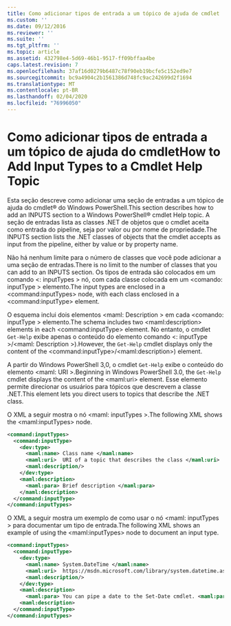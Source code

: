 ```yaml
---
title: Como adicionar tipos de entrada a um tópico de ajuda de cmdlet | Microsoft Docs
ms.custom: ''
ms.date: 09/12/2016
ms.reviewer: ''
ms.suite: ''
ms.tgt_pltfrm: ''
ms.topic: article
ms.assetid: 432798e4-5d69-46b1-9517-ff09bffaa4be
caps.latest.revision: 7
ms.openlocfilehash: 37af16d0279b6487c78f90eb19bcfe5c152ed9e7
ms.sourcegitcommit: bc9a4904c2b1561386d748fc9ac242699d2f1694
ms.translationtype: MT
ms.contentlocale: pt-BR
ms.lasthandoff: 02/04/2020
ms.locfileid: "76996050"
---
```

# <a name="how-to-add-input-types-to-a-cmdlet-help-topic"></a><span data-ttu-id="79140-102">Como adicionar tipos de entrada a um tópico de ajuda do cmdlet</span><span class="sxs-lookup"><span data-stu-id="79140-102">How to Add Input Types to a Cmdlet Help Topic</span></span>

<span data-ttu-id="79140-103">Esta seção descreve como adicionar uma seção de entradas a um tópico de ajuda do cmdlet® do Windows PowerShell.</span><span class="sxs-lookup"><span data-stu-id="79140-103">This section describes how to add an INPUTS section to a Windows PowerShell® cmdlet Help topic.</span></span> <span data-ttu-id="79140-104">A seção de entradas lista as classes .NET de objetos que o cmdlet aceita como entrada do pipeline, seja por valor ou por nome de propriedade.</span><span class="sxs-lookup"><span data-stu-id="79140-104">The INPUTS section lists the .NET classes of objects that the cmdlet accepts as input from the pipeline, either by value or by property name.</span></span>

<span data-ttu-id="79140-105">Não há nenhum limite para o número de classes que você pode adicionar a uma seção de entradas.</span><span class="sxs-lookup"><span data-stu-id="79140-105">There is no limit to the number of classes that you can add to an INPUTS section.</span></span> <span data-ttu-id="79140-106">Os tipos de entrada são colocados em um comando \<: inputTypes > nó, com cada classe colocada em um \<comando: inputType > elemento.</span><span class="sxs-lookup"><span data-stu-id="79140-106">The input types are enclosed in a \<command:inputTypes> node, with each class enclosed in a  \<command:inputType> element.</span></span>

<span data-ttu-id="79140-107">O esquema inclui dois elementos \<maml: Description > em cada \<comando: inputType > elemento.</span><span class="sxs-lookup"><span data-stu-id="79140-107">The schema includes two \<maml:description> elements in each \<command:inputType> element.</span></span> <span data-ttu-id="79140-108">No entanto, o cmdlet `Get-Help` exibe apenas o conteúdo do elemento comando \<: inputType >/\<maml: Description >).</span><span class="sxs-lookup"><span data-stu-id="79140-108">However, the `Get-Help` cmdlet displays only the content of the \<command:inputType>/\<maml:description>) element.</span></span>

<span data-ttu-id="79140-109">A partir do Windows PowerShell 3,0, o cmdlet `Get-Help` exibe o conteúdo do elemento \<maml: URI >.</span><span class="sxs-lookup"><span data-stu-id="79140-109">Beginning in Windows PowerShell 3.0, the `Get-Help` cmdlet displays the content of the \<maml:uri> element.</span></span> <span data-ttu-id="79140-110">Esse elemento permite direcionar os usuários para tópicos que descrevem a classe .NET.</span><span class="sxs-lookup"><span data-stu-id="79140-110">This element lets you direct users to topics that describe the .NET class.</span></span>

<span data-ttu-id="79140-111">O XML a seguir mostra o nó \<maml: inputTypes >.</span><span class="sxs-lookup"><span data-stu-id="79140-111">The following XML shows the \<maml:inputTypes> node.</span></span>

```xml
<command:inputTypes>
  <command:inputType>
    <dev:type>
      <maml:name> Class name </maml:name>
      <maml:uri>  URI of a topic that describes the class </maml:uri>
      <maml:description/>
    </dev:type>
    <maml:description>
      <maml:para> Brief description </maml:para>
    </maml:description>
  </command:inputType>
</command:inputTypes>
```

<span data-ttu-id="79140-112">O XML a seguir mostra um exemplo de como usar o nó \<maml: inputTypes > para documentar um tipo de entrada.</span><span class="sxs-lookup"><span data-stu-id="79140-112">The following XML shows an example of using the \<maml:inputTypes> node to document an input type.</span></span>

```xml
<command:inputTypes>
  <command:inputType>
    <dev:type>
      <maml:name> System.DateTime </maml:name>
      <maml:uri>  https://msdn.microsoft.com/library/system.datetime.aspx </maml:uri>
      <maml:description/>
    </dev:type>
    <maml:description>
      <maml:para> You can pipe a date to the Set-Date cmdlet. <maml:para>
    <maml:description>
  </command:inputType>
</command:inputTypes>
```